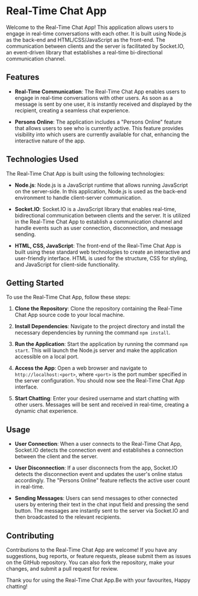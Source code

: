 # Real-Time Chat App

Welcome to the Real-Time Chat App! This application allows users to engage in real-time conversations with each other. It is built using Node.js as the back-end and HTML/CSS/JavaScript as the front-end. The communication between clients and the server is facilitated by Socket.IO, an event-driven library that establishes a real-time bi-directional communication channel.

## Features

- **Real-Time Communication**: The Real-Time Chat App enables users to engage in real-time conversations with other users. As soon as a message is sent by one user, it is instantly received and displayed by the recipient, creating a seamless chat experience.

- **Persons Online**: The application includes a "Persons Online" feature that allows users to see who is currently active. This feature provides visibility into which users are currently available for chat, enhancing the interactive nature of the app.

## Technologies Used

The Real-Time Chat App is built using the following technologies:

- **Node.js**: Node.js is a JavaScript runtime that allows running JavaScript on the server-side. In this application, Node.js is used as the back-end environment to handle client-server communication.

- **Socket.IO**: Socket.IO is a JavaScript library that enables real-time, bidirectional communication between clients and the server. It is utilized in the Real-Time Chat App to establish a communication channel and handle events such as user connection, disconnection, and message sending.

- **HTML, CSS, JavaScript**: The front-end of the Real-Time Chat App is built using these standard web technologies to create an interactive and user-friendly interface. HTML is used for the structure, CSS for styling, and JavaScript for client-side functionality.

## Getting Started

To use the Real-Time Chat App, follow these steps:

1. **Clone the Repository**: Clone the repository containing the Real-Time Chat App source code to your local machine.

2. **Install Dependencies**: Navigate to the project directory and install the necessary dependencies by running the command `npm install`.

3. **Run the Application**: Start the application by running the command `npm start`. This will launch the Node.js server and make the application accessible on a local port.

4. **Access the App**: Open a web browser and navigate to `http://localhost:<port>`, where `<port>` is the port number specified in the server configuration. You should now see the Real-Time Chat App interface.

5. **Start Chatting**: Enter your desired username and start chatting with other users. Messages will be sent and received in real-time, creating a dynamic chat experience.

## Usage

- **User Connection**: When a user connects to the Real-Time Chat App, Socket.IO detects the connection event and establishes a connection between the client and the server.

- **User Disconnection**: If a user disconnects from the app, Socket.IO detects the disconnection event and updates the user's online status accordingly. The "Persons Online" feature reflects the active user count in real-time.

- **Sending Messages**: Users can send messages to other connected users by entering their text in the chat input field and pressing the send button. The messages are instantly sent to the server via Socket.IO and then broadcasted to the relevant recipients.

## Contributing

Contributions to the Real-Time Chat App are welcome! If you have any suggestions, bug reports, or feature requests, please submit them as issues on the GitHub repository. You can also fork the repository, make your changes, and submit a pull request for review.

Thank you for using the Real-Time Chat App.Be with your favourites, Happy chatting!
